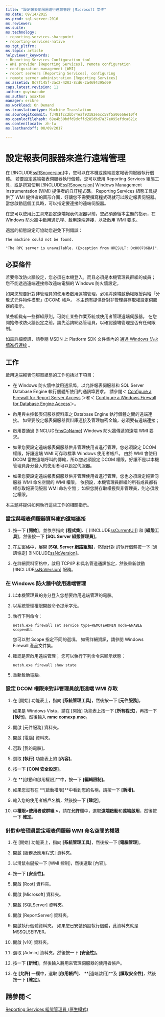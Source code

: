 ```yaml
---
title: "設定報表伺服器進行遠端管理 |Microsoft 文件"
ms.date: 09/14/2015
ms.prod: sql-server-2016
ms.reviewer: 
ms.suite: 
ms.technology:
- reporting-services-sharepoint
- reporting-services-native
ms.tgt_pltfrm: 
ms.topic: article
helpviewer_keywords:
- Reporting Services Configuration tool
- WMI provider [Reporting Services], remote configuration
- configuration management [WMI]
- report servers [Reporting Services], configuring
- remote server administration [Reporting Services]
ms.assetid: 8c7f145f-3ac2-4203-8cd6-2a4694395d09
caps.latest.revision: 11
author: guyinacube
ms.author: asaxton
manager: erikre
ms.workload: On Demand
ms.translationtype: Machine Translation
ms.sourcegitcommit: f3481fcc2bb74eaf93182e6cc58f5a06666e10f4
ms.openlocfilehash: 69e4b50bdfd9dcffd285dbd7a37e095efdca621c
ms.contentlocale: zh-tw
ms.lasthandoff: 08/09/2017

---
```

# <a name="configure-a-report-server-for-remote-administration"></a>設定報表伺服器來進行遠端管理
  在 [!INCLUDE[ssRSnoversion](../../includes/ssrsnoversion-md.md)]中，您可以在本機或遠端設定報表伺服器執行個體。 若要設定遠端報表伺服器執行個體，您可以使用 Reporting Services 組態工具，或是撰寫使用 [!INCLUDE[ssRSnoversion](../../includes/ssrsnoversion-md.md)] Windows Management Instrumentation (WMI) 提供者的自訂程式碼。 Reporting Services 組態工具提供了 WMI 提供者的圖形介面，好讓您不需要撰寫程式碼就可以設定報表伺服器。 當您啟動這個工具時，可以指定要連接的遠端伺服器。  
  
 在您可以使用此工具來設定遠端報表伺服器以前，您必須遵循本主題的指示，在 Windows 防火牆中啟用通訊埠、啟用遠端連接，以及啟用 WMI 要求。  
  
 適當的組態設定可協助您避免下列錯誤：  
  
 `The machine could not be found.`  
  
 `"The RPC server is unavailable. (Exception from HRESULT: 0x800706BA)".`  
  
## <a name="prerequisites"></a>必要條件  
 若要修改防火牆設定，您必須在本機登入，而且必須是本機管理員群組的成員； 您不能透過遠端連接修改遠端電腦的 Windows 防火牆設定。  
  
 如果您想要針對非管理員的使用者啟用遠端管理，必須將遠端啟動權限授與給「分散式元件物件模型」(DCOM) 帳戶。 本主題有提供針對非管理員存取權設定伺服器的指示。  
  
 某些組織有一些群組原則，可防止某些作業系統或使用者管理遠端伺服器。 在您開始修改防火牆設定之前，請先洽詢網路管理員，以確認遠端管理是否有任何限制。  
  
 如需詳細資訊，請參閱 MSDN 上 Platform SDK 文件集內的 [通過 Windows 防火牆進行連接](http://go.microsoft.com/fwlink/?LinkId=63615) 。  
  
## <a name="tasks"></a>工作  
 啟用遠端報表伺服器組態的工作包括以下項目：  
  
-   在 Windows 防火牆中啟用通訊埠，以允許報表伺服器和 SQL Server Database Engine 執行個體所使用的通訊埠要求。  請參閱＜ [Configure a Firewall for Report Server Access](../../reporting-services/report-server/configure-a-firewall-for-report-server-access.md) ＞和＜ [Configure a Windows Firewall for Database Engine Access](../../database-engine/configure-windows/configure-a-windows-firewall-for-database-engine-access.md)＞。  
  
-   啟用與主控報表伺服器資料庫之 Database Engine 執行個體之間的遠端連接。 如果要設定報表伺服器資料庫連接及管理加密金鑰，必須要有遠端連接；  
  
-   啟用要通過 [!INCLUDE[msCoName](../../includes/msconame-md.md)] Windows 防火牆傳遞的遠端 WMI 要求。  
  
-   如果您要設定遠端報表伺服器供非管理使用者進行管理，您必須設定 DCOM 權限，好讓遠端 WMI 可存取標準 Windows 使用者帳戶。 由於 WMI 會使用 DCOM 當做遠端呼叫的傳輸，所以您必須設定 DCOM 權限，好讓不是以本機管理員身分登入的使用者可以設定伺服器。  
  
-   如果您要設定遠端報表伺服器供非管理使用者進行管理，您也必須設定報表伺服器 WMI 命名空間的 WMI 權限。 依預設，本機管理員群組的所有成員都有權存取報表伺服器 WMI 命名空間； 如果您將存取權授與非管理員，則必須設定權限。  
  
 本主題將提供如何執行這些工作的相關指示。  
  
### <a name="to-configure-remote-connections-to-the-report-server-database"></a>設定與報表伺服器資料庫的遠端連接  
  
1.  按一下 **[開始]**，並依序指向 **[程式集]**、[ [!INCLUDE[ssCurrentUI](../../includes/sscurrentui-md.md)]] 和 **[組態工具]**，然後按一下 **[SQL Server 組態管理員]**。  
  
2.  在左窗格中，展開 **[SQL Server 網路組態]**，然後針對  的執行個體按一下 [通訊協定] [!INCLUDE[ssNoVersion](../../includes/ssnoversion-md.md)]。  
  
3.  在詳細資料窗格中，啟用 TCP/IP 和具名管道通訊協定，然後重新啟動 [!INCLUDE[ssNoVersion](../../includes/ssnoversion-md.md)] 服務。  
  
### <a name="to-enable-remote-administration-in-windows-firewall"></a>在 Windows 防火牆中啟用遠端管理  
  
1.  以本機管理員的身分登入您想要啟用遠端管理的電腦。  
  
2.  以系統管理權限開啟命令提示字元。  
  
3.  執行下列命令：  
  
    ```  
    netsh.exe firewall set service type=REMOTEADMIN mode=ENABLE scope=ALL  
    ```  
  
     您可以對 Scope 指定不同的選項。 如需詳細資訊，請參閱 Windows Firewall 產品文件集。  
  
4.  確認是否啟用遠端管理； 您可以執行下列命令來顯示狀態：  
  
    ```  
    netsh.exe firewall show state  
    ```  
  
5.  重新啟動電腦。  
  
### <a name="to-set-dcom-permissions-to-enable-remote-wmi-access-for-non-administrators"></a>設定 DCOM 權限來對非管理員啟用遠端 WMI 存取  
  
1.  在 [開始] 功能表上，指向 **[系統管理工具]**，然後按一下 **[元件服務]**。  
  
     如果是 Windows Vista，請在 [開始] 功能表上按一下 **[所有程式]**，再按一下 **[執行]**，然後輸入 **mmc comexp.msc**。  
  
2.  開啟 [元件服務] 資料夾。  
  
3.  開啟 [電腦] 資料夾。  
  
4.  選取 [我的電腦]。  
  
5.  選取 **[執行]** 功能表上的 **[內容]**。  
  
6.  按一下 **[COM 安全設定]**。  
  
7.  在 **[啟動和啟用權限]**中，按一下 **[編輯限制]**。  
  
8.  如果您沒有在 **[啟動權限]**中看到您的名稱，請按一下 **[新增]**。  
  
9. 輸入您的使用者帳戶名稱，然後按一下 **[確定]**。  
  
10. 中**權限\<使用者或群組 >**，請在**允許**欄中，選取**遠端啟動**和**遠端啟用**，然後按一下 **確定**。  
  
### <a name="to-set-permissions-on-the-report-server-wmi-namespace-for-non-administrators"></a>針對非管理員設定報表伺服器 WMI 命名空間的權限  
  
1.  在 [開始] 功能表上，指向 **[系統管理工具]**，然後按一下 **[電腦管理]**。  
  
2.  開啟 [服務及應用程式] 資料夾。  
  
3.  以滑鼠右鍵按一下 [WMI 控制]，然後選取 [內容]。  
  
4.  按一下 **[安全性]**。  
  
5.  開啟 [Root] 資料夾。  
  
6.  開啟 [Microsoft] 資料夾。  
  
7.  開啟 [SQLServer] 資料夾。  
  
8.  開啟 [ReportServer] 資料夾。  
  
9. 開啟執行個體資料夾。 如果您已安裝預設執行個體，此資料夾就是 MSSQLSERVER。  
  
10. 開啟 [v10] 資料夾。  
  
11. 選取 [Admin] 資料夾，然後按一下 **[安全性]**。  
  
12. 按一下 **[新增]**，然後輸入將用來管理伺服器的使用者帳戶。  
  
13. 在 **[允許]** 一欄中，選取 **[啟用帳戶]**、 **[遠端啟用]**及 **[讀取安全性]**，然後按一下 **[確定]**。  
  
## <a name="see-also"></a>請參閱＜  
 [Reporting Services 組態管理員 &#40;原生模式&#41;](../../reporting-services/install-windows/reporting-services-configuration-manager-native-mode.md)  
  
  

